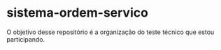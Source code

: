 # sistema-ordem-servico
O objetivo desse repositório é a organização do teste técnico que estou participando.

